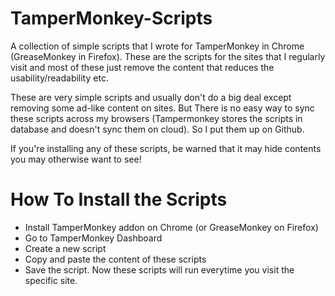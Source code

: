 TamperMonkey-Scripts
====================

A collection of simple scripts that I wrote for TamperMonkey in Chrome (GreaseMonkey in Firefox). These are the scripts for the sites that I regularly visit and most of these just remove the content that reduces the usability/readability etc.

These are very simple scripts and usually don't do a big deal except removing some ad-like content on sites. But There is no easy way to sync these scripts across my browsers (Tampermonkey stores the scripts in database and doesn't sync them on cloud). So I put them up on Github.

If you're installing any of these scripts, be warned that it may hide contents you may otherwise want to see!

How To Install the Scripts
==========================

 - Install TamperMonkey addon on Chrome (or GreaseMonkey on Firefox)
 - Go to TamperMonkey Dashboard
 - Create a new script
 - Copy and paste the content of these scripts
 - Save the script. 
Now these scripts will run everytime you visit the specific site.
